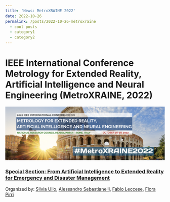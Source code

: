 ```yaml
---
title: 'News: MetroXRAINE 2022'
date: 2022-10-26
permalink: /posts/2022-10-26-metroxraine
  - cool posts
  - category1
  - category2
---
```




# IEEE International Conference Metrology for Extended Reality, Artificial Intelligence and Neural Engineering (MetroXRAINE, 2022)

![](/images/special_section_metroxraine.png)

<h3><a href="https://metroxraine.org/special-session-25" target="_blank">Special Section: From Artificial Intelligence to Extended Reality for Emergency and Disaster Management</a></h3>
<div id="small"> Organized by: 
    <a href="https://www.linkedin.com/in/silvia-liberata-ullo-67280717" target="_blank">Silvia Ullo</a>, 
    <a href="https://www.linkedin.com/in/alessandro-sebastianelli-58545915b" target="_blank">Alessandro Sebastianelli</a>, 
    <a href="https://www.linkedin.com/in/fabio-leccese-9bb6a14" target="_blank">Fabio Leccese</a>, 
    <a href="https://www.linkedin.com/in/fiora-pirri-aa02245" target="_blank">Fiora Pirri</a>        
</div>